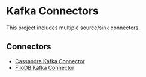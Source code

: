 # Kafka Connectors

This project includes multiple source/sink connectors.

## Connectors

   - [Cassandra Kafka Connector](cassandra-kafka-connector/README.md)
   - [FiloDB Kafka Connector](filodb-kafka-connector/README.md)
